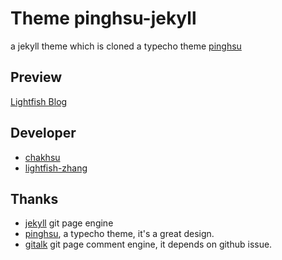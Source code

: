 # Theme pinghsu-jekyll

a jekyll theme which is cloned a typecho theme [pinghsu](https://github.com/chakhsu/pinghsu)

## Preview

[Lightfish Blog](http://lightfish.cn)

## Developer

- [chakhsu](https://github.com/chakhsu)
- [lightfish-zhang](https://github.com/lightfish-zhang)

## Thanks

- [jekyll](http://jekyllrb.com) git page engine
- [pinghsu](https://github.com/chakhsu/pinghsu), a typecho theme, it's a great design.
- [gitalk](https://github.com/gitalk/gitalk) git page comment engine, it depends on github issue.

